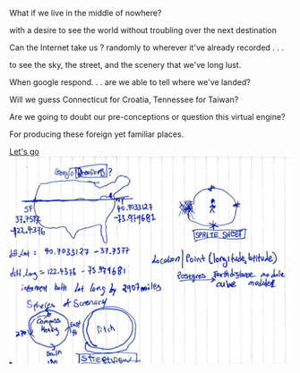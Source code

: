 What if we live in the middle of nowhere? 

with a desire to see the world without troubling over the next destination

Can the Internet take us ? randomly to wherever it've already recorded . . . 

to see the sky, the street, and the scenery that we've long lust.

When google respond. . . are we able to tell where we've landed? 

Will we guess Connecticut for Croatia, Tennessee for Taiwan? 

Are we going to doubt our pre-conceptions or question this virtual engine? 

For producing these foreign yet familiar places. 

[Let's go](http://45.55.145.244:1234/)
![initial idea](https://github.com/qclin/homeslice/blob/master/production_images/idea.png)


